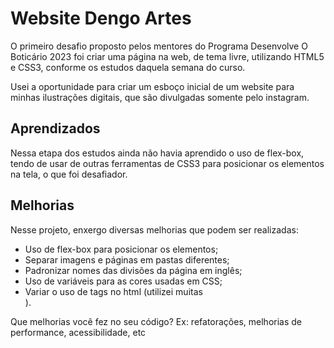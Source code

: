 # Website Dengo Artes

O primeiro desafio proposto pelos mentores do Programa Desenvolve O Boticário 2023 foi criar uma página na web, de tema livre, utilizando HTML5 e CSS3, conforme os estudos daquela semana do curso.

Usei a oportunidade para criar um esboço inicial de um website para minhas ilustrações digitais, que são divulgadas somente pelo instagram.


## Aprendizados

Nessa etapa dos estudos ainda não havia aprendido o uso de flex-box, tendo de usar de outras ferramentas de CSS3 para posicionar os elementos na tela, o que foi desafiador.


## Melhorias

Nesse projeto, enxergo diversas melhorias que podem ser realizadas:

- Uso de flex-box para posicionar os elementos;
- Separar imagens e páginas em pastas diferentes;
- Padronizar nomes das divisões da página em inglês;
- Uso de variáveis para as cores usadas em CSS;
- Variar o uso de tags no html (utilizei muitas <div>).

Que melhorias você fez no seu código? Ex: refatorações, melhorias de performance, acessibilidade, etc


